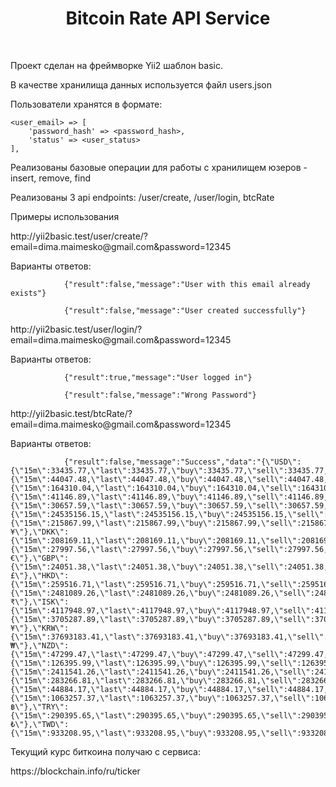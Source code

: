 <p align="center">
    <h1 align="center">Bitcoin Rate API Service</h1>
    <br>
</p>

<p>Проект сделан на фреймворке Yii2 шаблон basic.</p>
<p>В качестве хранилища данных используется файл users.json</p>
<p>Пользователи хранятся в формате:</p>

    <user_email> => [
        'password_hash' => <password_hash>,
        'status' => <user_status>
    ],
<p>Реализованы базовые операции для работы с хранилищем юзеров - insert, remove, find</p>

<p>Реализованы 3 api endpoints: /user/create, /user/login, btcRate</p>

<p>Примеры использования</p>
<p>http://yii2basic.test/user/create/?email=dima.maimesko@gmail.com&password=12345</p>
<p>Варианты ответов:</p>

                {"result":false,"message":"User with this email already exists"}
               
                {"result":false,"message":"User created successfully"}
               
                
<p>http://yii2basic.test/user/login/?email=dima.maimesko@gmail.com&password=12345</p>
<p>Варианты ответов:</p>

                {"result":true,"message":"User logged in"}
               
                {"result":false,"message":"Wrong Password"}
                
            
<p>http://yii2basic.test/btcRate/?email=dima.maimesko@gmail.com&password=12345</p>
<p>Варианты ответов:</p>

                {"result":false,"message":"Success","data":"{\"USD\":{\"15m\":33435.77,\"last\":33435.77,\"buy\":33435.77,\"sell\":33435.77,\"symbol\":\"$\"},\"AUD\":{\"15m\":44047.48,\"last\":44047.48,\"buy\":44047.48,\"sell\":44047.48,\"symbol\":\"$\"},\"BRL\":{\"15m\":164310.04,\"last\":164310.04,\"buy\":164310.04,\"sell\":164310.04,\"symbol\":\"R$\"},\"CAD\":{\"15m\":41146.89,\"last\":41146.89,\"buy\":41146.89,\"sell\":41146.89,\"symbol\":\"$\"},\"CHF\":{\"15m\":30657.59,\"last\":30657.59,\"buy\":30657.59,\"sell\":30657.59,\"symbol\":\"CHF\"},\"CLP\":{\"15m\":24535156.15,\"last\":24535156.15,\"buy\":24535156.15,\"sell\":24535156.15,\"symbol\":\"$\"},\"CNY\":{\"15m\":215867.99,\"last\":215867.99,\"buy\":215867.99,\"sell\":215867.99,\"symbol\":\"\¥\"},\"DKK\":{\"15m\":208169.11,\"last\":208169.11,\"buy\":208169.11,\"sell\":208169.11,\"symbol\":\"kr\"},\"EUR\":{\"15m\":27997.56,\"last\":27997.56,\"buy\":27997.56,\"sell\":27997.56,\"symbol\":\"\€\"},\"GBP\":{\"15m\":24051.38,\"last\":24051.38,\"buy\":24051.38,\"sell\":24051.38,\"symbol\":\"\£\"},\"HKD\":{\"15m\":259516.71,\"last\":259516.71,\"buy\":259516.71,\"sell\":259516.71,\"symbol\":\"$\"},\"INR\":{\"15m\":2481089.26,\"last\":2481089.26,\"buy\":2481089.26,\"sell\":2481089.26,\"symbol\":\"\₹\"},\"ISK\":{\"15m\":4117948.97,\"last\":4117948.97,\"buy\":4117948.97,\"sell\":4117948.97,\"symbol\":\"kr\"},\"JPY\":{\"15m\":3705287.89,\"last\":3705287.89,\"buy\":3705287.89,\"sell\":3705287.89,\"symbol\":\"\¥\"},\"KRW\":{\"15m\":37693183.41,\"last\":37693183.41,\"buy\":37693183.41,\"sell\":37693183.41,\"symbol\":\"\₩\"},\"NZD\":{\"15m\":47299.47,\"last\":47299.47,\"buy\":47299.47,\"sell\":47299.47,\"symbol\":\"$\"},\"PLN\":{\"15m\":126395.99,\"last\":126395.99,\"buy\":126395.99,\"sell\":126395.99,\"symbol\":\"z\ł\"},\"RUB\":{\"15m\":2411541.26,\"last\":2411541.26,\"buy\":2411541.26,\"sell\":2411541.26,\"symbol\":\"RUB\"},\"SEK\":{\"15m\":283266.81,\"last\":283266.81,\"buy\":283266.81,\"sell\":283266.81,\"symbol\":\"kr\"},\"SGD\":{\"15m\":44884.17,\"last\":44884.17,\"buy\":44884.17,\"sell\":44884.17,\"symbol\":\"$\"},\"THB\":{\"15m\":1063257.37,\"last\":1063257.37,\"buy\":1063257.37,\"sell\":1063257.37,\"symbol\":\"\฿\"},\"TRY\":{\"15m\":290395.65,\"last\":290395.65,\"buy\":290395.65,\"sell\":290395.65,\"symbol\":\"\₺\"},\"TWD\":{\"15m\":933208.95,\"last\":933208.95,\"buy\":933208.95,\"sell\":933208.95,\"symbol\":\"NT$\"}}"}

<p>Текущий курс биткоина получаю с сервиса:</p>
<p>https://blockchain.info/ru/ticker</p>
